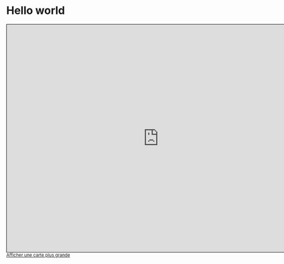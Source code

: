 # Hello world

<iframe width="800" height="600" frameborder="0" scrolling="no" marginheight="0" marginwidth="0" src="https://www.openstreetmap.org/export/embed.html?bbox=-0.11535644531250001%2C48.09642606004488%2C3.5925292968750004%2C49.47169378524674&amp;layer=mapnik" style="border: 1px solid black"></iframe><br/><small><a href="https://www.openstreetmap.org/#map=9/48.7888/1.7386">Afficher une carte plus grande</a></small>
